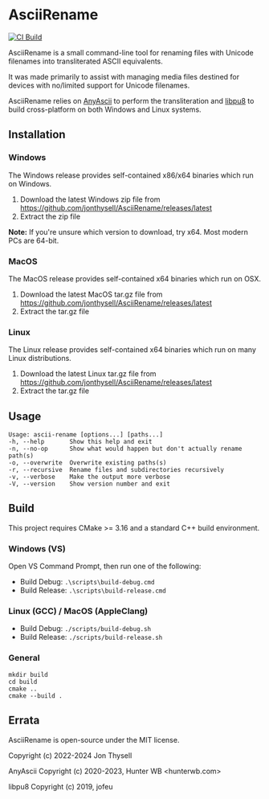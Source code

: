 # AsciiRename #

[![CI Build](https://github.com/jonthysell/AsciiRename/actions/workflows/ci.yml/badge.svg)](https://github.com/jonthysell/AsciiRename/actions/workflows/ci.yml)

AsciiRename is a small command-line tool for renaming files with Unicode filenames into transliterated ASCII equivalents.

It was made primarily to assist with managing media files destined for devices with no/limited support for Unicode filenames.

AsciiRename relies on [AnyAscii](https://github.com/anyascii/anyascii) to perform the transliteration and [libpu8](https://github.com/jofeu/libpu8) to build cross-platform on both Windows and Linux systems.

## Installation ##

### Windows ###

The Windows release provides self-contained x86/x64 binaries which run on Windows.

1. Download the latest Windows zip file from https://github.com/jonthysell/AsciiRename/releases/latest
2. Extract the zip file

**Note:** If you're unsure which version to download, try x64. Most modern PCs are 64-bit.

### MacOS ###

The MacOS release provides self-contained x64 binaries which run on OSX.

1. Download the latest MacOS tar.gz file from https://github.com/jonthysell/AsciiRename/releases/latest
2. Extract the tar.gz file

### Linux ###

The Linux release provides self-contained x64 binaries which run on many Linux distributions.

1. Download the latest Linux tar.gz file from https://github.com/jonthysell/AsciiRename/releases/latest
2. Extract the tar.gz file

## Usage ##

```none
Usage: ascii-rename [options...] [paths...]
-h, --help       Show this help and exit
-n, --no-op      Show what would happen but don't actually rename path(s)
-o, --overwrite  Overwrite existing paths(s)
-r, --recursive  Rename files and subdirectories recursively
-v, --verbose    Make the output more verbose
-V, --version    Show version number and exit
```

## Build ##

This project requires CMake >= 3.16 and a standard C++ build environment.

### Windows (VS) ###

Open VS Command Prompt, then run one of the following:

* Build Debug: `.\scripts\build-debug.cmd`
* Build Release: `.\scripts\build-release.cmd`

### Linux (GCC) / MacOS (AppleClang) ###

* Build Debug: `./scripts/build-debug.sh`
* Build Release: `./scripts/build-release.sh`

### General ###

```
mkdir build
cd build
cmake ..
cmake --build .
```

## Errata ##

AsciiRename is open-source under the MIT license.

Copyright (c) 2022-2024 Jon Thysell

AnyAscii Copyright (c) 2020-2023, Hunter WB <hunterwb.com>

libpu8 Copyright (c) 2019, jofeu
